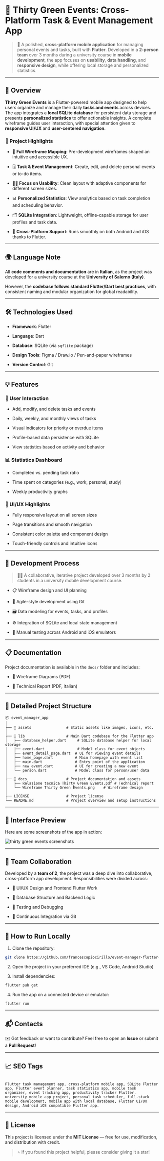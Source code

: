 📱 Thirty Green Events: Cross-Platform Task & Event Management App
=======================================================

> 🚀 A polished, **cross-platform mobile application** for managing personal events and tasks, built with **Flutter**. Developed in a **2-person team** over 3 months during a university course in **mobile development**, the app focuses on **usability**, **data handling**, and **responsive design**, while offering local storage and personalized statistics.

* * *

📌 Overview
-----------

**Thirty Green Events** is a Flutter-powered mobile app designed to help users organize and manage their daily **tasks and events** across devices. The app integrates a **local SQLite database** for persistent data storage and presents **personalized statistics** to offer actionable insights. A complete wireframe guides user interaction, with special attention given to **responsive UI/UX** and **user-centered navigation**.

### 📁 Project Highlights

* 🧭 **Full Wireframe Mapping**: Pre-development wireframes shaped an intuitive and accessible UX.

* 🗓️ **Task & Event Management**: Create, edit, and delete personal events or to-do items.

* 🧑‍💻 **Focus on Usability**: Clean layout with adaptive components for different screen sizes.
    
* 📊 **Personalized Statistics**: View analytics based on task completion and scheduling behavior.
    
* 🗂️ **SQLite Integration**: Lightweight, offline-capable storage for user profiles and task data.
        
* 📱 **Cross-Platform Support**: Runs smoothly on both Android and iOS thanks to Flutter.    

* * *

🌍 Language Note
----------------

All **code comments and documentation** are in **Italian**, as the project was developed for a university course at the **University of Salerno (Italy)**.

However, the **codebase follows standard Flutter/Dart best practices**, with consistent naming and modular organization for global readability.

* * *

🛠️ Technologies Used
---------------------

* **Framework**: Flutter
    
* **Language**: Dart
    
* **Database**: SQLite (via `sqflite` package)
    
* **Design Tools**: Figma / Draw.io / Pen-and-paper wireframes
    
* **Version Control**: Git
    

* * *

💡 Features
-----------

### 👥 User Interaction

* Add, modify, and delete tasks and events
    
* Daily, weekly, and monthly views of tasks
    
* Visual indicators for priority or overdue items
    
* Profile-based data persistence with SQLite
    
* View statistics based on activity and behavior
    

### 📊 Statistics Dashboard

* Completed vs. pending task ratio
    
* Time spent on categories (e.g., work, personal, study)
    
* Weekly productivity graphs
    

### 🎨 UI/UX Highlights

* Fully responsive layout on all screen sizes
    
* Page transitions and smooth navigation
    
* Consistent color palette and component design
    
* Touch-friendly controls and intuitive icons
    

* * *

🧠 Development Process
----------------------

> 👨‍💻 A collaborative, iterative project developed over 3 months by 2 students in a university mobile development course.

* 📋 Wireframe design and UI planning
    
* 🔄 Agile-style development using Git
    
* 🗃️ Data modeling for events, tasks, and profiles
    
* ⚙️ Integration of SQLite and local state management
    
* 📱 Manual testing across Android and iOS emulators
    

* * *

📋 Documentation
----------------

Project documentation is available in the `docs/` folder and includes:

* 📜 Wireframe Diagrams (PDF)
    
* 🧾 Technical Report (PDF, Italian)

* * *

🧱 **Detailed Project Structure**
---------------------------------

```
📦 event_manager_app
│
├── 📁 assets                # Static assets like images, icons, etc.
│
├── 📁 lib                   # Main Dart codebase for the Flutter app
│   ├── database_helper.dart     # SQLite database helper for local storage
│   ├── event.dart               # Model class for event objects
│   ├── event_detail_page.dart  # UI for viewing event details
│   ├── home_page.dart          # Main homepage with event list
│   ├── main.dart               # Entry point of the application
│   ├── new_event.dart          # UI for creating a new event
│   └── person.dart             # Model class for person/user data
│
├── 📁 docs                  # Project documentation and assets
│   ├── Relazione tecnica Thirty Green Events.pdf # Technical report
│   └── Wireframe Thirty Green Events.png    # Wireframe design
│
├── LICENSE                 # Project license
└── README.md               # Project overview and setup instructions
```
    

* * *

📸 Interface Preview
--------------------

Here are some screenshots of the app in action:

![thirty green events screenshots](https://github.com/user-attachments/assets/b4f924ab-b93a-4e98-8aa5-53b0a2051eca)

* * *

👥 Team Collaboration
---------------------

Developed by a **team of 2**, the project was a deep dive into collaborative, cross-platform app development. Responsibilities were divided across:

* 📱 UI/UX Design and Frontend Flutter Work
    
* 🧠 Database Structure and Backend Logic
    
* 🧪 Testing and Debugging
    
* 🔄 Continuous Integration via Git
    

* * *

🚀 How to Run Locally
---------------------

1. Clone the repository:
    

```bash
git clone https://github.com/francescopiocirillo/event-manager-flutter-app.git
```

2. Open the project in your preferred IDE (e.g., VS Code, Android Studio)
    
3. Install dependencies:
    

```bash
flutter pub get
```

4. Run the app on a connected device or emulator:
    

```bash
flutter run
```

* * *

📬 Contacts
-----------

✉️ Got feedback or want to contribute? Feel free to open an **Issue** or submit a **Pull Request**!

* * *

📈 SEO Tags
-----------

```

Flutter task management app, cross-platform mobile app, SQLite Flutter app, Flutter event planner, task statistics app, mobile task organizer, event tracking app, productivity tracker Flutter, university mobile app project, personal task scheduler, full-stack mobile development, mobile app with local database, Flutter UI/UX design, Android iOS compatible Flutter app.

```

* * *

📄 License
----------

This project is licensed under the **MIT License** — free for use, modification, and distribution with credit.

> ⭐ If you found this project helpful, please consider giving it a star!

